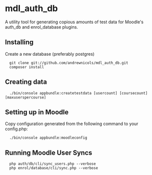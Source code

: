 mdl_auth_db
===========

A utility tool for generating copious amounts of test data for Moodle's auth_db and enrol_database plugins.

Installing
----------

Create a new database (preferably postgres)

```
  git clone git://github.com/andrewnicols/mdl_auth_db.git
  composer install
```

Creating data
-------------
```
  ./bin/console appbundle:createtestdata [usercount] [coursecount] [maxuserspercourse]
```

Setting up in Moodle
--------------------

Copy configuration generated from the following command to your config.php:
```
  ./bin/console appbundle:moodleconfig
```

Running Moodle User Syncs
-------------------------

```
  php auth/db/cli/sync_users.php --verbose
  php enrol/database/cli/sync.php --verbose
```
